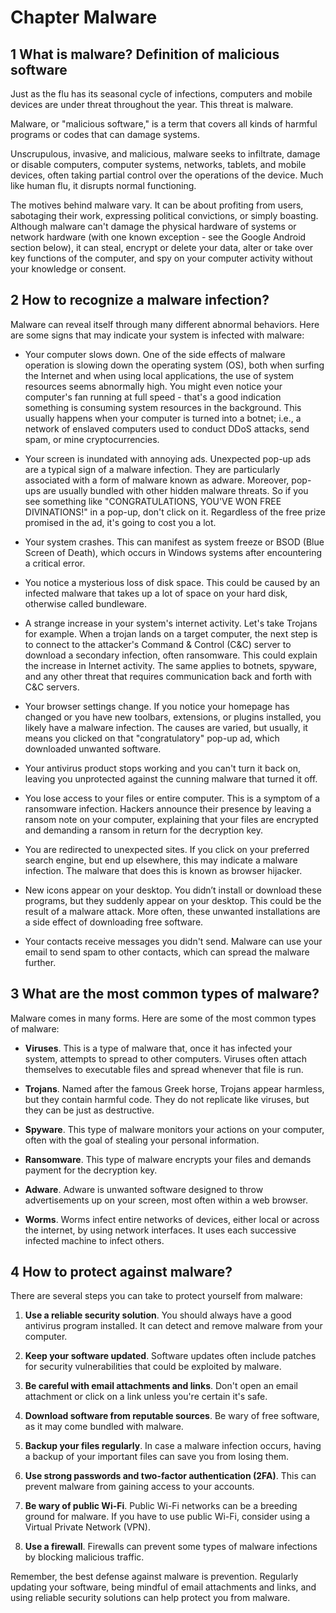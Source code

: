 # Chapter Malware

## 1 What is malware? Definition of malicious software

Just as the flu has its seasonal cycle of infections, computers and mobile devices are under threat throughout the year. This threat is malware.

Malware, or "malicious software," is a term that covers all kinds of harmful programs or codes that can damage systems.

Unscrupulous, invasive, and malicious, malware seeks to infiltrate, damage or disable computers, computer systems, networks, tablets, and mobile devices, often taking partial control over the operations of the device. Much like human flu, it disrupts normal functioning.

The motives behind malware vary. It can be about profiting from users, sabotaging their work, expressing political convictions, or simply boasting. Although malware can't damage the physical hardware of systems or network hardware (with one known exception - see the Google Android section below), it can steal, encrypt or delete your data, alter or take over key functions of the computer, and spy on your computer activity without your knowledge or consent.

## 2 How to recognize a malware infection?

Malware can reveal itself through many different abnormal behaviors. Here are some signs that may indicate your system is infected with malware:

- Your computer slows down. One of the side effects of malware operation is slowing down the operating system (OS), both when surfing the Internet and when using local applications, the use of system resources seems abnormally high. You might even notice your computer's fan running at full speed - that's a good indication something is consuming system resources in the background. This usually happens when your computer is turned into a botnet; i.e., a network of enslaved computers used to conduct DDoS attacks, send spam, or mine cryptocurrencies.

- Your screen is inundated with annoying ads. Unexpected pop-up ads are a typical sign of a malware infection. They are particularly associated with a form of malware known as adware. Moreover, pop-ups are usually bundled with other hidden malware threats. So if you see something like "CONGRATULATIONS, YOU'VE WON FREE DIVINATIONS!" in a pop-up, don't click on it. Regardless of the free prize promised in the ad, it's going to cost you a lot.

- Your system crashes. This can manifest as system freeze or BSOD (Blue Screen of Death), which occurs in Windows systems after encountering a critical error.

- You notice a mysterious loss of disk space. This could be caused by an infected malware that takes up a lot of space on your hard disk, otherwise called bundleware.

- A strange increase in your system's internet activity. Let's take Trojans for example. When a trojan lands on a target computer, the next step is to connect to the attacker's Command & Control (C&C) server to download a secondary infection, often ransomware. This could explain the increase in Internet activity. The same applies to botnets, spyware, and any other threat that requires communication back and forth with C&C servers.

- Your browser settings change. If you notice your homepage has changed or you have new toolbars, extensions, or plugins installed, you likely have a malware infection. The causes are varied, but usually, it means you clicked on that "congratulatory" pop-up ad, which downloaded unwanted software.

- Your antivirus product stops working and you can't turn it back on, leaving you unprotected against the cunning malware that turned it off.

- You lose access to your files or entire computer. This is a symptom of a ransomware infection. Hackers announce their presence by leaving a ransom note on your computer, explaining that your files are encrypted and demanding a ransom in return for the decryption key.

- You are redirected to unexpected sites. If you click on your preferred search engine, but end up elsewhere, this may indicate a malware infection. The malware that does this is known as browser hijacker.

- New icons appear on your desktop. You didn’t install or download these programs, but they suddenly appear on your desktop. This could be the result of a malware attack. More often, these unwanted installations are a side effect of downloading free software.

- Your contacts receive messages you didn't send. Malware can use your email to send spam to other contacts, which can spread the malware further.

## 3 What are the most common types of malware?

Malware comes in many forms. Here are some of the most common types of malware:

- **Viruses**. This is a type of malware that, once it has infected your system, attempts to spread to other computers. Viruses often attach themselves to executable files and spread whenever that file is run.

- **Trojans**. Named after the famous Greek horse, Trojans appear harmless, but they contain harmful code. They do not replicate like viruses, but they can be just as destructive.

- **Spyware**. This type of malware monitors your actions on your computer, often with the goal of stealing your personal information.

- **Ransomware**. This type of malware encrypts your files and demands payment for the decryption key.

- **Adware**. Adware is unwanted software designed to throw advertisements up on your screen, most often within a web browser.

- **Worms**. Worms infect entire networks of devices, either local or across the internet, by using network interfaces. It uses each successive infected machine to infect others.

## 4 How to protect against malware?

There are several steps you can take to protect yourself from malware:

1. **Use a reliable security solution**. You should always have a good antivirus program installed. It can detect and remove malware from your computer.

2. **Keep your software updated**. Software updates often include patches for security vulnerabilities that could be exploited by malware.

3. **Be careful with email attachments and links**. Don't open an email attachment or click on a link unless you're certain it's safe.

4. **Download software from reputable sources**. Be wary of free software, as it may come bundled with malware.

5. **Backup your files regularly**. In case a malware infection occurs, having a backup of your important files can save you from losing them.

6. **Use strong passwords and two-factor authentication (2FA)**. This can prevent malware from gaining access to your accounts.

7. **Be wary of public Wi-Fi**. Public Wi-Fi networks can be a breeding ground for malware. If you have to use public Wi-Fi, consider using a Virtual Private Network (VPN).

8. **Use a firewall**. Firewalls can prevent some types of malware infections by blocking malicious traffic.

Remember, the best defense against malware is prevention. Regularly updating your software, being mindful of email attachments and links, and using reliable security solutions can help protect you from malware.
